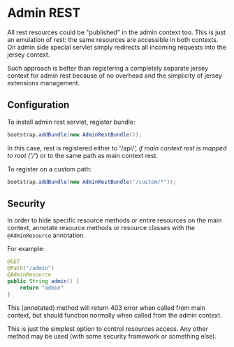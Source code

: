 # Admin REST

All rest resources could be "published" in the admin context too.  This is just an emulation of rest: the same resources 
are accessible in both contexts. On admin side special servlet simply redirects all incoming requests into the jersey context.

Such approach is better than registering a completely separate jersey context for admin rest because
of no overhead and the simplicity of jersey extensions management.

## Configuration

To install admin rest servlet, register bundle:

```java
bootstrap.addBundle(new AdminRestBundle());
```

In this case, rest is registered either to '/api/*', if main context rest is mapped to root ('/*')
or to the same path as main context rest.

To register on a custom path:

```java
bootstrap.addBundle(new AdminRestBundle("/custom/*"));
```

## Security

In order to hide specific resource methods or entire resources on the main context, annotate resource methods
or resource classes with the `@AdminResource` annotation.

For example:

```java
@GET
@Path("/admin")
@AdminResource
public String admin() {
    return "admin"
}
```

This (annotated) method will return 403 error when called from main context, but should function normally 
when called from the admin context.

This is just the simplest option to control resources access. Any other method may be used (with some security
framework or something else).
